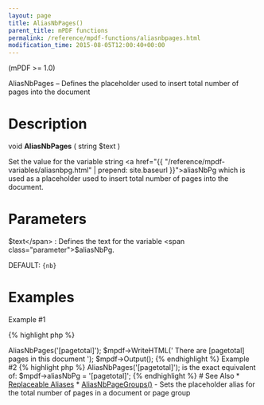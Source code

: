 ```yaml
---
layout: page
title: AliasNbPages()
parent_title: mPDF functions
permalink: /reference/mpdf-functions/aliasnbpages.html
modification_time: 2015-08-05T12:00:40+00:00
---
```


(mPDF >= 1.0)

AliasNbPages – Defines the placeholder used to insert total number of pages into the document

# Description

void **AliasNbPages** ( string <span class="parameter">$text</span> )

Set the value for the variable string <a href="{{ "/reference/mpdf-variables/aliasnbpg.html" | prepend: site.baseurl }}">aliasNbPg</a> which is used as a placeholder used to insert total number of pages into the document.

# Parameters

<span class="parameter">$text</span>
: Defines the text for the variable <span class="parameter">$aliasNbPg</span>.
  
  <span class="smallblock">DEFAULT</span>: `{nb}`

# Examples

Example #1

{% highlight php %}
<?php
$mpdf = new \Mpdf\Mpdf();

$mpdf->AliasNbPages('[pagetotal]');
$mpdf->WriteHTML('
There are [pagetotal] pages in this document
');

$mpdf->Output();

{% endhighlight %}

Example #2

{% highlight php %}
<?php
$mpdf->AliasNbPages('[pagetotal]');

is the exact equivalent of:

$mpdf->aliasNbPg = '[pagetotal]';
{% endhighlight %}

# See Also

* <a href="{{ "/what-else-can-i-do/replaceable-aliases.html" | prepend: site.baseurl }}">Replaceable Aliases</a>
* <a href="{{ "/reference/mpdf-functions/aliasnbpagegroups.html" | prepend: site.baseurl }}">AliasNbPageGroups()</a> - Sets the placeholder alias for the total number of pages in a document or page group
